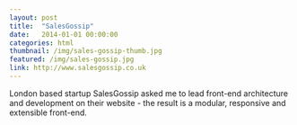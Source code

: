 ```yaml
---
layout: post
title:  "SalesGossip"
date:   2014-01-01 00:00:00
categories: html
thumbnail: /img/sales-gossip-thumb.jpg
featured: /img/sales-gossip.jpg
link: http://www.salesgossip.co.uk
---
```


London based startup SalesGossip asked me to lead front-end architecture and development on their website - the result is a modular, responsive and extensible front-end.
